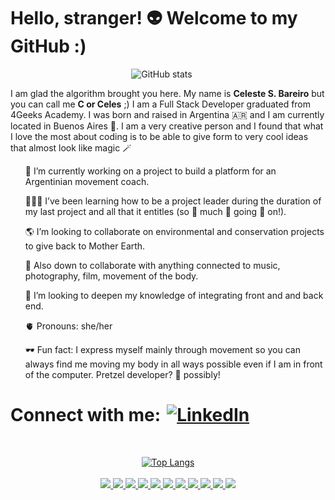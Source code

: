 # Hello, stranger! 👽 Welcome to my GitHub :)

<!--
**celes-sb/celes-sb** is a ✨ _special_ ✨ repository because its `README.md` (this file) appears on your GitHub profile.
-->
<p align="center">
  <img style="margin-right: 20px;" src="https://github-readme-stats.vercel.app/api?username=celes-sb&theme=buefy&show_icons=true" alt="GitHub stats" />
</p>
<p>I am glad the algorithm brought you here. My name is <b>Celeste S. Bareiro</b> but you can call me <b>C or Celes</b> ;)
I am a Full Stack Developer graduated from 4Geeks Academy. I was born and raised in Argentina 🇦🇷 and I am currently located in Buenos Aires 🧉. 
I am a very creative person and I found that what I love the most about coding is to be able to give form to very cool ideas that almost look like magic 🪄</p>
  <ul>🐒 I’m currently working on a project to build a platform for an Argentinian movement coach.</ul>
  <ul>🧑‍🤝‍🧑 I’ve been learning how to be a project leader during the duration of my last project and all that it entitles (so 👏 much 👏 going 👏 on!).</ul>
  <ul>🌎 I’m looking to collaborate on environmental and conservation projects to give back to Mother Earth.</ul>
  <ul>🎴 Also down to collaborate with anything connected to music, photography, film, movement of the body.</ul>
  <ul>🧠 I’m looking to deepen my knowledge of integrating front and and back end.</ul>
  <ul>🫀 Pronouns: she/her</ul>
  <ul>🕶️ Fun fact: I express myself mainly through movement so you can always find me moving my body in all ways possible even if I am in front of the computer. Pretzel developer? 🥨 possibly!</ul>
<h1> </h1>
<h1 style="display: flex; align-items: center;">Connect with me:     
  <a href="https://www.linkedin.com/in/celestesoledadb" target="_blank" style="margin-left: 10px;">
    <img src="https://skillicons.dev/icons?i=linkedin" alt="LinkedIn" style="vertical-align: middle;" />
  </a>
</h1>
<br />
<p align="center">
  <a href="https://github.com/anuraghazra/github-readme-stats">
    <img src="https://github-readme-stats.vercel.app/api/top-langs/?username=celes-sb&layout=compact&langs_count=6" alt="Top Langs" />
  </a>
  <br />
  <br />
  <a href="https://skillicons.dev">
    <img src="https://skillicons.dev/icons?i=html" />
  </a>
   <a href="https://skillicons.dev">
    <img src="https://skillicons.dev/icons?i=css" />
  </a>
  <a href="https://skillicons.dev">
    <img src="https://skillicons.dev/icons?i=bootstrap" />
  </a>
  <a href="https://skillicons.dev">
    <img src="https://skillicons.dev/icons?i=js" />
  </a>
  <a href="https://skillicons.dev">
    <img src="https://skillicons.dev/icons?i=react" />
  </a>
  <a href="https://skillicons.dev">
    <img src="https://skillicons.dev/icons?i=py" />
  </a>
  <a href="https://skillicons.dev">
    <img src="https://skillicons.dev/icons?i=flask" />
  </a>
   <a href="https://skillicons.dev">
    <img src="https://skillicons.dev/icons?i=postgres" />
  </a>
  <a href="https://skillicons.dev">
    <img src="https://skillicons.dev/icons?i=git" />
  </a>
  <a href="https://skillicons.dev">
    <img src="https://skillicons.dev/icons?i=github" />
  </a>
  <a href="https://skillicons.dev">
    <img src="https://skillicons.dev/icons?i=vscode" />
  </a>
</p>
